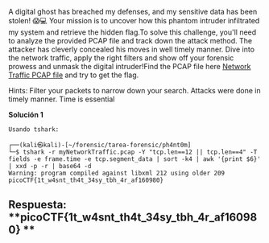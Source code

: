 
A digital ghost has breached my defenses, and my sensitive data has been stolen! 😱💻 Your mission is to uncover how this phantom intruder infiltrated my system and retrieve the hidden flag.To solve this challenge, you'll need to analyze the provided PCAP file and track down the attack method. The attacker has cleverly concealed his moves in well timely manner. Dive into the network traffic, apply the right filters and show off your forensic prowess and unmask the digital intruder!Find the PCAP file here [Network Traffic PCAP file](https://challenge-files.picoctf.net/c_verbal_sleep/bdda31c79c31975a5fe5402777bc87794655172e5d5bb2b569f1970df8efda34/myNetworkTraffic.pcap) and try to get the flag.


Hints:
Filter your packets to narrow down your search.
Attacks were done in timely manner.
Time is essential


**Solución 1**

```
Usando tshark:

┌──(kali㉿kali)-[~/forensic/tarea-forensic/ph4nt0m]
└─$ tshark -r myNetworkTraffic.pcap -Y "tcp.len==12 || tcp.len==4" -T fields -e frame.time -e tcp.segment_data | sort -k4 | awk '{print $6}' | xxd -p -r | base64 -d
Warning: program compiled against libxml 212 using older 209
picoCTF{1t_w4snt_th4t_34sy_tbh_4r_af160980} 

```



## Respuesta: **picoCTF{1t_w4snt_th4t_34sy_tbh_4r_af160980} **